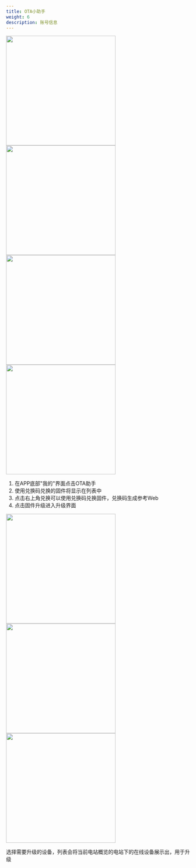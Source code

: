 ```yaml
---
title: OTA小助手
weight: 6
description: 账号信息
---
```


<img src="/../../zh/photo/docs/app/my/ota.png" style="margin-right: 20px" width="300">

<img src="/../../zh/photo/docs/app/my/ota1.png" style="margin-right: 20px" width="300">

<img src="/../../zh/photo/docs/app/my/ota2.png" style="margin-right: 20px" width="300">

<img src="/../../zh/photo/docs/app/my/ota3.png" style="margin-right: 20px" width="300">

1. 在APP底部"我的"界面点击OTA助手
2. 使用兑换码兑换的固件将显示在列表中
3. 点击右上角兑换可以使用兑换码兑换固件，兑换码生成参考Web
4. 点击固件升级进入升级界面

<img src="/../../zh/photo/docs/app/my/ota4.png" style="margin-right: 0px" width="300">

<img src="/../../zh/photo/docs/app/my/ota5.png" style="margin-right: 50px" width="300">

<img src="/../../zh/photo/docs/app/my/ota6.png" style="margin-right: 50px" width="300">

选择需要升级的设备，列表会将当前电站概览的电站下的在线设备展示出，用于升级
